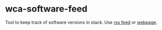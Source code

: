 # wca-software-feed
Tool to keep track of software versions in stack. Use [rss feed](http://maps.aqua.wisc.edu/updates/feed.xml) or [webpage](http://maps.aqua.wisc.edu/updates/).
